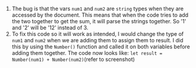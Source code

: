 1. The bug is that the vars `num1` and `num2` are `string` types when they are accessed by the document. This means that when the code tries to add the two together to get the sum, it will parse the strings together. So '1' and '2' will be '12' instead of 3.
2. To fix this code so it will work as intended, I would change the type of `num1` and `num2` when we are adding them to assign them to result. I did this by using the `Number()` function and called it on both variables before adding them together. The code now looks like: `let result = Number(num1) + Number(num2)`(refer to screenshot)